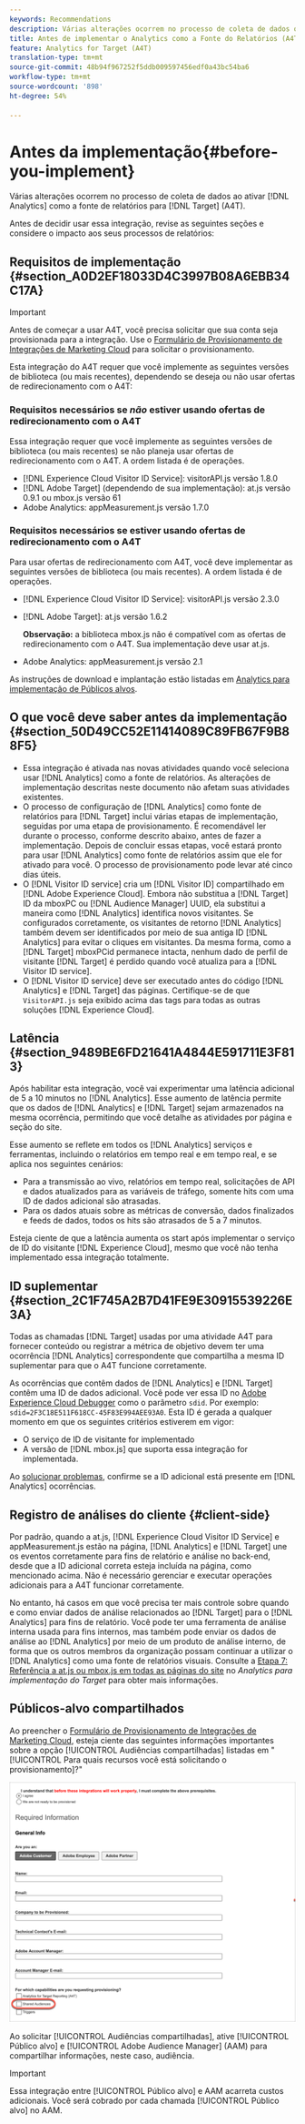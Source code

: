 ```yaml
---
keywords: Recommendations
description: Várias alterações ocorrem no processo de coleta de dados quando o Analytics é habilitado como a fonte de geração de relatórios para o Target (A4T).
title: Antes de implementar o Analytics como a Fonte do Relatórios (A4T)
feature: Analytics for Target (A4T)
translation-type: tm+mt
source-git-commit: 48b94f967252f5ddb009597456edf0a43bc54ba6
workflow-type: tm+mt
source-wordcount: '898'
ht-degree: 54%

---
```



# Antes da implementação{#before-you-implement}

Várias alterações ocorrem no processo de coleta de dados ao ativar [!DNL Analytics] como a fonte de relatórios para [!DNL Target] (A4T).

Antes de decidir usar essa integração, revise as seguintes seções e considere o impacto aos seus processos de relatórios:

## Requisitos de implementação {#section_A0D2EF18033D4C3997B08A6EBB34C17A}

>[!IMPORTANT]
>
>Antes de começar a usar A4T, você precisa solicitar que sua conta seja provisionada para a integração. Use o [Formulário de Provisionamento de Integrações de Marketing Cloud](https://www.adobe.com/go/audiences) para solicitar o provisionamento.

Esta integração do A4T requer que você implemente as seguintes versões de biblioteca (ou mais recentes), dependendo se deseja ou não usar ofertas de redirecionamento com o A4T:

### Requisitos necessários se *não* estiver usando ofertas de redirecionamento com o A4T

Essa integração requer que você implemente as seguintes versões de biblioteca (ou mais recentes) se não planeja usar ofertas de redirecionamento com o A4T. A ordem listada é de operações.

* [!DNL Experience Cloud Visitor ID Service]: visitorAPI.js versão 1.8.0
* [!DNL Adobe Target] (dependendo de sua implementação): at.js versão 0.9.1 ou mbox.js versão 61
* Adobe Analytics: appMeasurement.js versão 1.7.0

### Requisitos necessários se estiver usando ofertas de redirecionamento com o A4T

Para usar ofertas de redirecionamento com A4T, você deve implementar as seguintes versões de biblioteca (ou mais recentes). A ordem listada é de operações.

* [!DNL Experience Cloud Visitor ID Service]: visitorAPI.js versão 2.3.0
* [!DNL Adobe Target]: at.js versão 1.6.2

   **Observação:** a biblioteca mbox.js não é compatível com as ofertas de redirecionamento com o A4T. Sua implementação deve usar at.js.

* Adobe Analytics: appMeasurement.js versão 2.1

As instruções de download e implantação estão listadas em [Analytics para implementação de Públicos alvos](/help/c-integrating-target-with-mac/a4t/a4timplementation.md).

## O que você deve saber antes da implementação {#section_50D49CC52E11414089C89FB67F9B88F5}

* Essa integração é ativada nas novas atividades quando você seleciona usar [!DNL Analytics] como a fonte de relatórios. As alterações de implementação descritas neste documento não afetam suas atividades existentes.
* O processo de configuração de [!DNL Analytics] como fonte de relatórios para [!DNL Target] inclui várias etapas de implementação, seguidas por uma etapa de provisionamento. É recomendável ler durante o processo, conforme descrito abaixo, antes de fazer a implementação. Depois de concluir essas etapas, você estará pronto para usar [!DNL Analytics] como fonte de relatórios assim que ele for ativado para você. O processo de provisionamento pode levar até cinco dias úteis.
* O [!DNL Visitor ID service] cria um [!DNL Visitor ID] compartilhado em [!DNL Adobe Experience Cloud]. Embora não substitua a [!DNL Target] ID da mboxPC ou [!DNL Audience Manager] UUID, ela substitui a maneira como [!DNL Analytics] identifica novos visitantes. Se configurados corretamente, os visitantes de retorno [!DNL Analytics] também devem ser identificados por meio de sua antiga ID [!DNL Analytics] para evitar o cliques em visitantes. Da mesma forma, como a [!DNL Target] mboxPCid permanece intacta, nenhum dado de perfil de visitante [!DNL Target] é perdido quando você atualiza para a [!DNL Visitor ID service].
* O [!DNL Visitor ID service] deve ser executado antes do código [!DNL Analytics] e [!DNL Target] das páginas. Certifique-se de que `VisitorAPI.js` seja exibido acima das tags para todas as outras soluções [!DNL Experience Cloud].

## Latência {#section_9489BE6FD21641A4844E591711E3F813}

Após habilitar esta integração, você vai experimentar uma latência adicional de 5 a 10 minutos no [!DNL Analytics]. Esse aumento de latência permite que os dados de [!DNL Analytics] e [!DNL Target] sejam armazenados na mesma ocorrência, permitindo que você detalhe as atividades por página e seção do site.

Esse aumento se reflete em todos os [!DNL Analytics] serviços e ferramentas, incluindo o relatórios em tempo real e em tempo real, e se aplica nos seguintes cenários:

* Para a transmissão ao vivo, relatórios em tempo real, solicitações de API e dados atualizados para as variáveis de tráfego, somente hits com uma ID de dados adicional são atrasadas.
* Para os dados atuais sobre as métricas de conversão, dados finalizados e feeds de dados, todos os hits são atrasados de 5 a 7 minutos.

Esteja ciente de que a latência aumenta os start após implementar o serviço de ID do visitante [!DNL Experience Cloud], mesmo que você não tenha implementado essa integração totalmente.

## ID suplementar   {#section_2C1F745A2B7D41FE9E30915539226E3A}

Todas as chamadas [!DNL Target] usadas por uma atividade A4T para fornecer conteúdo ou registrar a métrica de objetivo devem ter uma ocorrência [!DNL Analytics] correspondente que compartilha a mesma ID suplementar para que o A4T funcione corretamente.

As ocorrências que contêm dados de [!DNL Analytics] e [!DNL Target] contêm uma ID de dados adicional. Você pode ver essa ID no [Adobe Experience Cloud Debugger](https://experienceleague.adobe.com/docs/debugger/using/experience-cloud-debugger.html) como o parâmetro `sdid`. Por exemplo: `sdid=2F3C18E511F618CC-45F83E994AEE93A0`. Esta ID é gerada a qualquer momento em que os seguintes critérios estiverem em vigor:

* O serviço de ID de visitante for implementado
* A versão de [!DNL mbox.js] que suporta essa integração for implementada.

Ao [solucionar problemas](/help/c-integrating-target-with-mac/a4t/c-a4t-troubleshooting/a4t-troubleshooting.md), confirme se a ID adicional está presente em [!DNL Analytics] ocorrências.

## Registro de análises do cliente {#client-side}

Por padrão, quando a at.js, [!DNL Experience Cloud Visitor ID Service] e appMeasurement.js estão na página, [!DNL Analytics] e [!DNL Target] une os eventos corretamente para fins de relatório e análise no back-end, desde que a ID adicional correta esteja incluída na página, como mencionado acima. Não é necessário gerenciar e executar operações adicionais para a A4T funcionar corretamente.

No entanto, há casos em que você precisa ter mais controle sobre quando e como enviar dados de análise relacionados ao [!DNL Target] para o [!DNL Analytics] para fins de relatório. Você pode ter uma ferramenta de análise interna usada para fins internos, mas também pode enviar os dados de análise ao [!DNL Analytics] por meio de um produto de análise interno, de forma que os outros membros da organização possam continuar a utilizar o [!DNL Analytics] como uma fonte de relatórios visuais. Consulte a [Etapa 7: Referência a at.js ou mbox.js em todas as páginas do site](/help/c-integrating-target-with-mac/a4t/a4timplementation.md#step7) no *Analytics para implementação do Target* para obter mais informações.

## Públicos-alvo compartilhados

Ao preencher o [Formulário de Provisionamento de Integrações de Marketing Cloud](https://www.adobe.com/go/audiences), esteja ciente das seguintes informações importantes sobre a opção [!UICONTROL Audiências compartilhadas] listadas em &quot;[!UICONTROL Para quais recursos você está solicitando o provisionamento]?&quot;

![Formulário de solicitação](/help/c-integrating-target-with-mac/a4t/assets/request-form.png)

Ao solicitar [!UICONTROL Audiências compartilhadas], ative [!UICONTROL Público alvo] e [!UICONTROL Adobe Audience Manager] (AAM) para compartilhar informações, neste caso, audiência.

>[!IMPORTANT]
>
>Essa integração entre [!UICONTROL Público alvo] e AAM acarreta custos adicionais. Você será cobrado por cada chamada [!UICONTROL Público alvo] no AAM.
